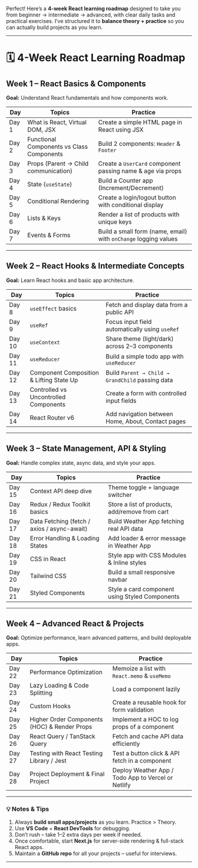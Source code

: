 Perfect! Here’s a **4-week React learning roadmap** designed to take you from beginner → intermediate → advanced, with clear daily tasks and practical exercises. I’ve structured it to **balance theory + practice** so you can actually build projects as you learn.

---

# **🗓 4-Week React Learning Roadmap**

## **Week 1 – React Basics & Components**

**Goal:** Understand React fundamentals and how components work.

| Day   | Topics                                    | Practice                                                        |
| ----- | ----------------------------------------- | --------------------------------------------------------------- |
| Day 1 | What is React, Virtual DOM, JSX           | Create a simple HTML page in React using JSX                    |
| Day 2 | Functional Components vs Class Components | Build 2 components: `Header` & `Footer`                         |
| Day 3 | Props (Parent → Child communication)      | Create a `UserCard` component passing name & age via props      |
| Day 4 | State (`useState`)                        | Build a Counter app (Increment/Decrement)                       |
| Day 5 | Conditional Rendering                     | Create a login/logout button with conditional display           |
| Day 6 | Lists & Keys                              | Render a list of products with unique keys                      |
| Day 7 | Events & Forms                            | Build a small form (name, email) with `onChange` logging values |

---

## **Week 2 – React Hooks & Intermediate Concepts**

**Goal:** Learn React hooks and basic app architecture.

| Day    | Topics                                   | Practice                                          |
| ------ | ---------------------------------------- | ------------------------------------------------- |
| Day 8  | `useEffect` basics                       | Fetch and display data from a public API          |
| Day 9  | `useRef`                                 | Focus input field automatically using `useRef`    |
| Day 10 | `useContext`                             | Share theme (light/dark) across 2–3 components    |
| Day 11 | `useReducer`                             | Build a simple todo app with `useReducer`         |
| Day 12 | Component Composition & Lifting State Up | Build `Parent → Child → GrandChild` passing data  |
| Day 13 | Controlled vs Uncontrolled Components    | Create a form with controlled input fields        |
| Day 14 | React Router v6                          | Add navigation between Home, About, Contact pages |

---

## **Week 3 – State Management, API & Styling**

**Goal:** Handle complex state, async data, and style your apps.

| Day    | Topics                                      | Practice                                       |
| ------ | ------------------------------------------- | ---------------------------------------------- |
| Day 15 | Context API deep dive                       | Theme toggle + language switcher               |
| Day 16 | Redux / Redux Toolkit basics                | Store a list of products, add/remove from cart |
| Day 17 | Data Fetching (fetch / axios / async-await) | Build Weather App fetching real API data       |
| Day 18 | Error Handling & Loading States             | Add loader & error message in Weather App      |
| Day 19 | CSS in React                                | Style app with CSS Modules & Inline styles     |
| Day 20 | Tailwind CSS                                | Build a small responsive navbar                |
| Day 21 | Styled Components                           | Style a card component using Styled Components |

---

## **Week 4 – Advanced React & Projects**

**Goal:** Optimize performance, learn advanced patterns, and build deployable apps.

| Day    | Topics                                       | Practice                                           |
| ------ | -------------------------------------------- | -------------------------------------------------- |
| Day 22 | Performance Optimization                     | Memoize a list with `React.memo` & `useMemo`       |
| Day 23 | Lazy Loading & Code Splitting                | Load a component lazily                            |
| Day 24 | Custom Hooks                                 | Create a reusable hook for form validation         |
| Day 25 | Higher Order Components (HOC) & Render Props | Implement a HOC to log props of a component        |
| Day 26 | React Query / TanStack Query                 | Fetch and cache API data efficiently               |
| Day 27 | Testing with React Testing Library / Jest    | Test a button click & API fetch in a component     |
| Day 28 | Project Deployment & Final Project           | Deploy Weather App / Todo App to Vercel or Netlify |

---

### **💡 Notes & Tips**

1. Always **build small apps/projects** as you learn. Practice > Theory.
2. Use **VS Code** + **React DevTools** for debugging.
3. Don’t rush – take 1–2 extra days per week if needed.
4. Once comfortable, start **Next.js** for server-side rendering & full-stack React apps.
5. Maintain a **GitHub repo** for all your projects – useful for interviews.

---